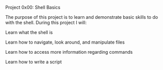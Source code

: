 Project 0x00: Shell Basics

The purpose of this project is to learn and demonstrate basic skills to do with the shell. During this project I will:

Learn what the shell is

Learn how to navigate, look around, and manipulate files

Learn how to access more information regarding commands

Learn how to write a script